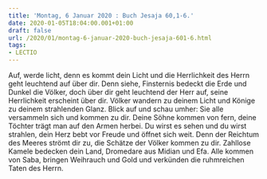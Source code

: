 ```yaml
---
title: 'Montag, 6 Januar 2020 : Buch Jesaja 60,1-6.'
date: 2020-01-05T18:04:00.001+01:00
draft: false
url: /2020/01/montag-6-januar-2020-buch-jesaja-601-6.html
tags: 
- LECTIO
---
```


Auf, werde licht, denn es kommt dein Licht und die Herrlichkeit des Herrn geht leuchtend auf über dir. Denn siehe, Finsternis bedeckt die Erde und Dunkel die Völker, doch über dir geht leuchtend der Herr auf, seine Herrlichkeit erscheint über dir. Völker wandern zu deinem Licht und Könige zu deinem strahlenden Glanz. Blick auf und schau umher: Sie alle versammeln sich und kommen zu dir. Deine Söhne kommen von fern, deine Töchter trägt man auf den Armen herbei. Du wirst es sehen und du wirst strahlen, dein Herz bebt vor Freude und öffnet sich weit. Denn der Reichtum des Meeres strömt dir zu, die Schätze der Völker kommen zu dir. Zahllose Kamele bedecken dein Land, Dromedare aus Midian und Efa. Alle kommen von Saba, bringen Weihrauch und Gold und verkünden die ruhmreichen Taten des Herrn.